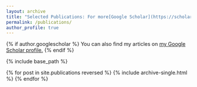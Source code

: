 ```yaml
---
layout: archive
title: "Selected Publications: For more[Google Scholar](https://scholar.google.com/citations?user=l_qJD3IAAAAJ&hl=en)"
permalink: /publications/
author_profile: true
---
```


{% if author.googlescholar %}
  You can also find my articles on <u><a href="{{author.googlescholar}}">my Google Scholar profile</a>.</u>
{% endif %}

{% include base_path %}

{% for post in site.publications reversed %}
  {% include archive-single.html %}
{% endfor %}
